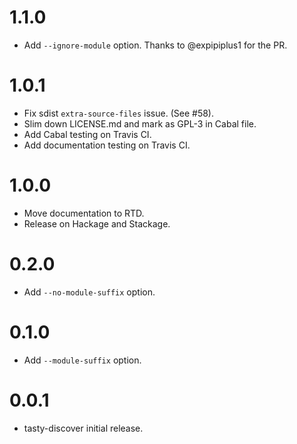 1.1.0
=====

* Add `--ignore-module` option. Thanks to @expipiplus1 for the PR.

1.0.1
=====

* Fix sdist `extra-source-files` issue. (See #58).
* Slim down LICENSE.md and mark as GPL-3 in Cabal file.
* Add Cabal testing on Travis CI.
* Add documentation testing on Travis CI.

1.0.0
=====

* Move documentation to RTD.
* Release on Hackage and Stackage.

0.2.0
=====

* Add `--no-module-suffix` option.

0.1.0
=====

* Add `--module-suffix` option.

0.0.1
=====

* tasty-discover initial release.
